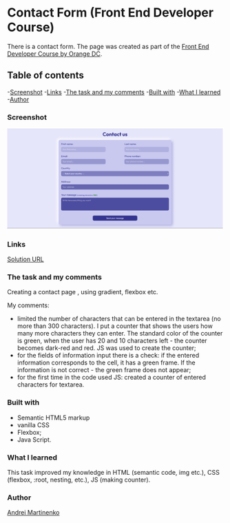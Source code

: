 # Contact Form (Front End Developer Course)

There is a contact form. The page was created as part of the [Front End Developer Course by Orange DC](https://digitalcenter.orange.md/).

## Table of contents

-[Screenshot](#screenshot)
-[Links](#links)
-[The task and my comments](#the-task-and-my-comments)
-[Built with](#built-with)
-[What I learned](#what-i-learned)
-[Author](#author)

### Screenshot

![](./images/screenshot.png)

### Links

[Solution URL](#)

### The task and my comments

Creating a contact page , using gradient, flexbox etc.

My comments:
- limited the number of characters that can be entered in the textarea (no more than 300 characters). I put a counter that shows the users how many more characters they can enter. The standard color of the counter is green, when the user has 20 and 10 characters left - the counter becomes dark-red and red. JS was used to create the counter;
- for the fields of information input there is a check: if the entered information corresponds to the cell, it has a green frame. If the information is not correct - the green frame does not appear;
- for the first time in the code used JS: created a counter of entered characters for textarea.

### Built with

- Semantic HTML5 markup
- vanilla CSS
- Flexbox;
- Java Script.

### What I learned

This task improved my knowledge in HTML (semantic code, img etc.), CSS (flexbox, :root, nesting,  etc.), JS (making counter).

### Author

[Andrei Martinenko](https://github.com/AxinitM)
